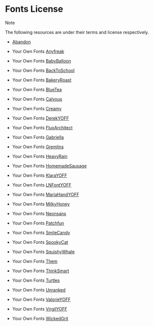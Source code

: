 # Fonts License

> [!NOTE]
> The following resources are under their terms and license respectively.

- [Abandon](https://www.yourownfont.com/free-font-archive/effects-fonts/abandon)

- Your Own Fonts [Anyfreak](https://yourownfont.com/free-font-archive/soft/anyfreak)
- Your Own Fonts [BabyBalloon](https://yourownfont.com/free-font-archive/effects-fonts/baby-balloon)
- Your Own Fonts [BackToSchool](https://yourownfont.com/free-font-archive/themed/back-to-school)
- Your Own Fonts [BakeryRoast](https://yourownfont.com/free-font-archive/soft/bakery-roast)
- Your Own Fonts [BlueTea](https://yourownfont.com/free-font-archive/soft/bluetea)
- Your Own Fonts [Calvous](https://yourownfont.com/free-font-archive/big/calvous)
- Your Own Fonts [Creamy](https://yourownfont.com/free-font-archive/greeting-card/creamy)
- Your Own Fonts [DerekYOFF](https://yourownfont.com/font-shop/free-handwriting-fonts/derek-yoff)
- Your Own Fonts [FluxArchitect](https://yourownfont.com/free-font-archive/themed/flux-architect)
- Your Own Fonts [Gabriella](https://yourownfont.com/free-font-archive/themed/gabriella)
- Your Own Fonts [Gremlins](https://yourownfont.com/free-font-archive/themed/gremlins)
- Your Own Fonts [HeavyRain](https://yourownfont.com/free-font-archive/themed/heavy-rain)
- Your Own Fonts [HomemadeSausage](https://yourownfont.com/free-font-archive/soft/homemade-sausage)
- Your Own Fonts [KlaraYOFF](https://yourownfont.com/font-shop/free-handwriting-fonts/klara-yoff)
- Your Own Fonts [LNFontYOFF](https://yourownfont.com/font-shop/free-handwriting-fonts/ln-font-yoff)
- Your Own Fonts [MariaHandYOFF](https://yourownfont.com/font-shop/free-handwriting-fonts/maria-hand-yoff)
- Your Own Fonts [MilkyHoney](https://yourownfont.com/free-font-archive/soft/Milkyhoney-44)
- Your Own Fonts [Neonsans](https://yourownfont.com/free-font-archive/themed/Neonsans-153)
- Your Own Fonts [Patchfun](https://yourownfont.com/free-font-archive/themed/Patchfun-165)
- Your Own Fonts [SmileCandy](https://yourownfont.com/free-font-archive/greeting-card/smile-candy)
- Your Own Fonts [SpookyCat](https://yourownfont.com/free-font-archive/soft/Spookycat-66)
- Your Own Fonts [SquishyWhale](https://yourownfont.com/free-font-archive/soft/Squishywhale-67)
- Your Own Fonts [Them](https://yourownfont.com/free-font-archive/crazy-fonts/Them-67)
- Your Own Fonts [ThinkSmart](https://yourownfont.com/free-font-archive/greeting-card/think-smart)
- Your Own Fonts [Turtles](https://yourownfont.com/free-font-archive/themed/turtles)
- Your Own Fonts [Unranked](https://yourownfont.com/free-font-archive/big/Unranked-93)
- Your Own Fonts [ValorieYOFF](https://yourownfont.com/font-shop/free-handwriting-fonts/valorie-yoff)
- Your Own Fonts [VirgilYOFF](https://yourownfont.com/font-shop/free-handwriting-fonts/virgil-yoff)
- Your Own Fonts [WickedGrit](https://yourownfont.com/free-font-archive/effects-fonts/wicked-grit)
